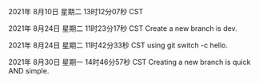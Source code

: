 2021年 8月10日 星期二 13时12分07秒 CST

2021年 8月24日 星期二 11时23分17秒 CST  Create a new branch is dev.

2021年 8月24日 星期二 11时42分33秒 CST  using git switch -c hello.


2021年 8月30日 星期一 14时46分57秒 CST Creating a new branch is quick AND simple.
